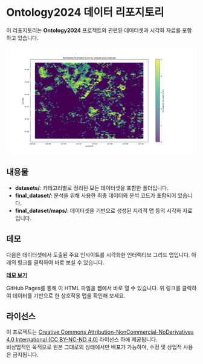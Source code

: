 # Ontology2024 데이터 리포지토리

이 리포지토리는 **Ontology2024** 프로젝트와 관련된 데이터셋과 시각화 자료를 포함하고 있습니다.

![Figure 1](https://github.com/Ontology2024/data/blob/main/final_dataset/plots/Figure_1.png?raw=true)

## 내용물

- **datasets/**: 카테고리별로 정리된 모든 데이터셋을 포함한 폴더입니다.
- **final_dataset/**: 분석을 위해 사용한 최종 데이터와 분석 코드가 포함되어 있습니다.
- **final_dataset/maps/**: 데이터셋을 기반으로 생성된 지리적 맵 등의 시각화 자료입니다.

## 데모

다음은 데이터셋에서 도출된 주요 인사이트를 시각화한 인터랙티브 그리드 맵입니다. 아래의 링크를 클릭하여 바로 보실 수 있습니다.

[**데모 보기**](https://ontology2024.github.io/data/final_dataset/maps/cus_grid_map.html)

GitHub Pages를 통해 이 HTML 파일을 웹에서 바로 열 수 있습니다. 위 링크를 클릭하여 데이터를 기반으로 한 상호작용 맵을 확인해 보세요.

## 라이선스

이 프로젝트는 [Creative Commons Attribution-NonCommercial-NoDerivatives 4.0 International (CC BY-NC-ND 4.0)](https://creativecommons.org/licenses/by-nc-nd/4.0/deed.ko) 라이선스 하에 제공됩니다.  
비상업적인 목적으로 원본 그대로의 상태에서만 배포가 가능하며, 수정 및 상업적 사용은 금지됩니다.
